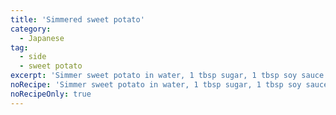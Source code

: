 ```yaml
---
title: 'Simmered sweet potato'
category:
  - Japanese
tag:
  - side
  - sweet potato
excerpt: 'Simmer sweet potato in water, 1 tbsp sugar, 1 tbsp soy sauce for ~10 min. Lower heat when water is almost gone. Add butter, sesame seeds.'
noRecipe: 'Simmer sweet potato in water, 1 tbsp sugar, 1 tbsp soy sauce for ~10 min. Lower heat when water is almost gone. Add butter, sesame seeds.'
noRecipeOnly: true
---
```

